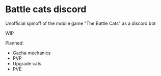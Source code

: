# Battle cats discord

Unofficial spinoff of the mobile game "The Battle Cats" as a discord bot

WIP

Planned:
- Gacha mechanics
- PVP
- Upgrade cats
- PVE